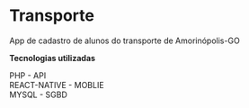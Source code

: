 # Transporte
App de cadastro de alunos do transporte de Amorinópolis-GO

**Tecnologias utilizadas**

PHP - API  
REACT-NATIVE - MOBLIE  
MYSQL - SGBD  
